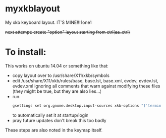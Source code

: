 myxkblayout
===========

My xkb keyboard layout. IT'S MINE!!!1one1

~~next attempt: create "option" layout starting from ctrl(aa_ctrl)~~

To install:
===========

This works on ubuntu 14.04 or something like that:
- copy layout over to /usr/share/X11/xkb/symbols
- edit /usr/share/X11/xkb/rules/base, base.lst, base.xml, evdev, evdev.lst, evdev.xml ignoring all comments that warn against modifying these files (they might be true, but they are also lies...)
- run  
  ```sh
  gsettings set org.gnome.desktop.input-sources xkb-options "['terminate:ctrl_alt_bksp', 'MYKB:MYKB']"
  ```  
  to automatically set it at startup/login
- pray future updates don't break this too badly

These steps are also noted in the keymap itself.
